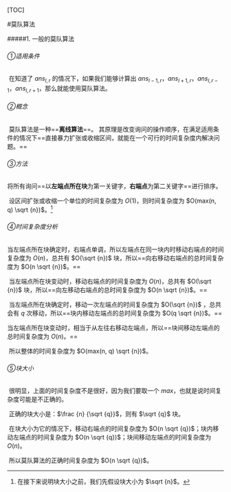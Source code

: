 [TOC]

#莫队算法

#####1. 一般的莫队算法

###### ①适用条件

​	在知道了 $ans_{l, r}$ 的情况下，如果我们能够计算出 $ans_{l - 1, r}$，$ans_{l + 1, r}$，$ans_{l, r - 1}$，$ans_{l, r + 1}$，那么就能使用莫队算法。

###### ②概念

​	莫队算法是一种==**离线算法**==。 其原理是改变询问的操作顺序，在满足适用条件的情况下==直接暴力扩张或收缩区间，就能在一个可行的时间复杂度内解决问题。==

###### ③方法

​	将所有询问==以**左端点所在块**为第一关键字，**右端点**为第二关键字==进行排序。

​	设区间扩张或收缩一个单位的时间复杂度为 $O(1)$，则时间复杂度为 $O(max(n, q) \sqrt {n})$。[^1]

[^1]: 在接下来说明块大小之前，我们先假设块大小为 $\sqrt {n}$。  

###### ④时间复杂度分析

​	当左端点所在块确定时，右端点单调，所以左端点在同一块内时移动右端点的时间复杂度为 $O(n)$，总共有 $O(\sqrt {n})$ 块，所以==向右移动右端点的总时间复杂度为 $O(n \sqrt {n})$。==

​	当左端点所在块变动时，移动右端点的时间复杂度为 $O(n)$，总共有 $O(\sqrt {n})$ 块，所以==向左移动右端点的总时间复杂度为 $O(n \sqrt {n})$。==

​	当左端点所在块确定时，移动一次左端点的时间复杂度为 $O(\sqrt {n})$ ，总共会有 $q$ 次移动，所以==块内移动左端点的总时间复杂度为 $O(q \sqrt {n})$。==

​	当左端点所在块变动时，相当于从左往右移动左端点，所以==块间移动左端点的总时间复杂度为 $O(n)$。==

​	所以整体的时间复杂度为 $O(max(n, q) \sqrt {n})$。

###### ⑤块大小

​	很明显，上面的时间复杂度不是很好，因为我们要取一个 $max$，也就是说时间复杂度可能是不正确的。

​	正确的块大小是：$\frac {n} {\sqrt {q}}$，则有 $\sqrt {q}$ 块。

​	在块大小为它的情况下，移动右端点的时间复杂度为 $O(n \sqrt {q})$；块内移动左端点的时间复杂度为 $O(n \sqrt {q})$；块间移动左端点的时间复杂度为 $O(n)$。

​	所以莫队算法的正确时间复杂度为 $O(n \sqrt {q})$。